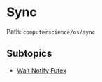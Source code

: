 # Sync

Path: `computerscience/os/sync`

## Subtopics
- [Wait Notify Futex](./wait_notify_futex/README.md)
